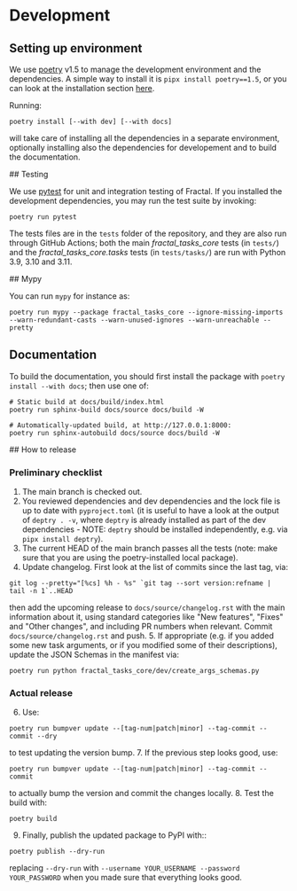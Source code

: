 # Development

## Setting up environment

We use [poetry](https://python-poetry.org/docs) v1.5 to manage the development environment and the dependencies. A simple way to install it is `pipx install poetry==1.5`, or you can look at the installation section [here](https://python-poetry.org/docs#installation).

Running:

```console
poetry install [--with dev] [--with docs]
```

will take care of installing all the dependencies in a separate environment, optionally installing also the dependencies for developement and to build the documentation.

## Testing

We use [pytest](https://docs.pytest.org) for unit and integration testing of Fractal. If you installed the development dependencies, you may run the test suite by invoking:
```console
poetry run pytest
```

The tests files are in the `tests` folder of the repository, and they are also
run through GitHub Actions; both the main _fractal_tasks_core_ tests (in
`tests/`) and the _fractal_tasks_core.tasks_ tests (in `tests/tasks/`) are run
with Python 3.9, 3.10 and 3.11.

## Mypy

You can run `mypy` for instance as:
```console
poetry run mypy --package fractal_tasks_core --ignore-missing-imports --warn-redundant-casts --warn-unused-ignores --warn-unreachable --pretty
```

## Documentation

To build the documentation, you should first install the package with `poetry
install --with docs`; then use one of:
```console
# Static build at docs/build/index.html
poetry run sphinx-build docs/source docs/build -W

# Automatically-updated build, at http://127.0.0.1:8000:
poetry run sphinx-autobuild docs/source docs/build -W
```


## How to release

### Preliminary checklist

1. The main branch is checked out.
2. You reviewed dependencies and dev dependencies and the lock file is up to date with `pyproject.toml` (it is useful to have a look at the output of `deptry . -v`, where `deptry` is already installed as part of the dev dependencies - NOTE: `deptry` should be installed independently, e.g. via `pipx install deptry`).
3. The current HEAD of the main branch passes all the tests (note: make sure that you are using the poetry-installed local package).
4. Update changelog. First look at the list of commits since the last tag, via:
```console
git log --pretty="[%cs] %h - %s" `git tag --sort version:refname | tail -n 1`..HEAD
```
then add the upcoming release to `docs/source/changelog.rst` with the main information about it, using standard categories like "New features", "Fixes" and "Other changes", and including PR numbers when relevant. Commit `docs/source/changelog.rst` and push.
5. If appropriate (e.g. if you added some new task arguments, or if you modified some of their descriptions), update the JSON Schemas in the manifest via:
```console
poetry run python fractal_tasks_core/dev/create_args_schemas.py
```

### Actual release

6. Use:
```console
poetry run bumpver update --[tag-num|patch|minor] --tag-commit --commit --dry
```
to test updating the version bump.
7. If the previous step looks good, use:
```console
poetry run bumpver update --[tag-num|patch|minor] --tag-commit --commit
```
to actually bump the version and commit the changes locally.
8. Test the build with:
```console
poetry build
```
9. Finally, publish the updated package to PyPI with::
```console
poetry publish --dry-run
```
replacing `--dry-run` with `--username YOUR_USERNAME --password YOUR_PASSWORD` when you made sure that everything looks good.
